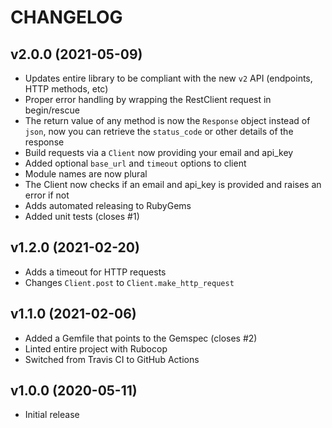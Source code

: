 # CHANGELOG

## v2.0.0 (2021-05-09)

* Updates entire library to be compliant with the new `v2` API (endpoints, HTTP methods, etc)
* Proper error handling by wrapping the RestClient request in begin/rescue
* The return value of any method is now the `Response` object instead of `json`, now you can retrieve the `status_code` or other details of the response
* Build requests via a `Client` now providing your email and api_key
* Added optional `base_url` and `timeout` options to client
* Module names are now plural
* The Client now checks if an email and api_key is provided and raises an error if not
* Adds automated releasing to RubyGems
* Added unit tests (closes #1)

## v1.2.0 (2021-02-20)

* Adds a timeout for HTTP requests
* Changes `Client.post` to `Client.make_http_request`

## v1.1.0 (2021-02-06)

* Added a Gemfile that points to the Gemspec (closes #2)
* Linted entire project with Rubocop
* Switched from Travis CI to GitHub Actions

## v1.0.0 (2020-05-11)

* Initial release
